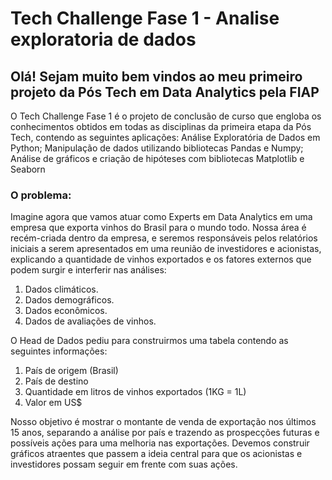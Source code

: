 # Tech Challenge Fase 1 - Analise exploratoria de dados

## Olá! Sejam muito bem vindos ao meu primeiro projeto da Pós Tech em Data Analytics pela FIAP

O Tech Challenge Fase 1 é o projeto de conclusão de curso que engloba os conhecimentos obtidos em todas as disciplinas da primeira etapa da Pós Tech, contendo as seguintes aplicações: Análise Exploratória de Dados em Python; Manipulação de dados utilizando bibliotecas Pandas e Numpy; Análise de gráficos e criação de hipóteses com bibliotecas Matplotlib e Seaborn

### O problema:

Imagine agora que vamos atuar como Experts em Data Analytics em uma empresa que exporta vinhos do Brasil para o mundo todo. Nossa área é recém-criada dentro da empresa, e seremos responsáveis pelos relatórios iniciais a serem apresentados em uma reunião de investidores e acionistas, explicando a quantidade de vinhos exportados e os fatores externos que podem surgir e interferir nas análises:

1. Dados climáticos.
2. Dados demográficos.
3. Dados econômicos.
4. Dados de avaliações de vinhos.

O Head de Dados pediu para construirmos uma tabela contendo as seguintes informações:

1. País de origem (Brasil)
2. País de destino
3. Quantidade em litros de vinhos exportados (1KG = 1L)
4. Valor em US$

Nosso objetivo é mostrar o montante de venda de exportação nos últimos 15 anos, separando a análise por país e trazendo as prospecções futuras e possíveis ações para uma melhoria nas exportações. Devemos construir gráficos atraentes que passem a ideia central para que os acionistas e investidores possam seguir em frente com suas ações.
